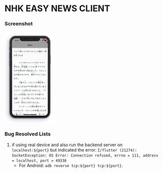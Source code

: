 # NHK EASY NEWS CLIENT 

### Screenshot

<img src = "/resources/NHK_ScreenShot.png" height = "300px"/>

### Bug Resolved Lists

1. if using real device and also run the backend server on `localhost:${port}` but indicated the error: `I/flutter (21274): SocketException: OS Error: Connection refused, errno = 111, address = localhost, port = 49338`
   * For Android: `adb reverse tcp:${port} tcp:${port}`.

